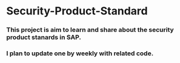 # Security-Product-Standard

### This project is aim to learn and share about the security product stanards in SAP.

### I plan to update one by weekly with related code.
